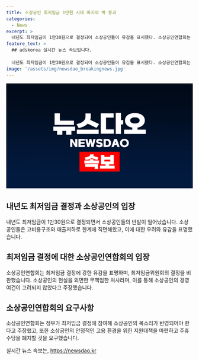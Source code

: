 ```yaml
---
title: 소상공인 최저임금 1만원 시대 마지막 벽 붕괴
categories:
  - News
excerpt: >
  내년도 최저임금이 1만30원으로 결정되어 소상공인들이 유감을 표시했다. 소상공인연합회는 최저임금 증가로 매출저하와 고비용구조에 대해 우려를 표명했으며, 정부에게 실효적인 지원대책을 요구했다. 또한, 최저임금 결정에 소상공인의 목소리가 반영되지 않고 있다며 최저임금제도의 개선을 촉구했다. 소공연은 최저임금이 1만원 시대가 된 만큼 주휴수당도 폐지해야 한다고 주장했다.
feature_text: >
  ## adskorea 실시간 뉴스 속보입니다.

  내년도 최저임금이 1만30원으로 결정되어 소상공인들이 유감을 표시했다. 소상공인연합회는 최저임금 증가로 매출저하와 고비용구조에 대해 우려를 표명했으며, 정부에게 실효적인 지원대책을 요구했다. 또한, 최저임금 결정에 소상공인의 목소리가 반영되지 않고 있다며 최저임금제도의 개선을 촉구했다. 소공연은 최저임금이 1만원 시대가 된 만큼 주휴수당도 폐지해야 한다고 주장했다.
image: '/assets/img/newsdao_breakingnews.jpg'
---
```


<p><img src="/assets/img/newsdao_breakingnews.jpg" alt="adskorea 속보" /></p>

<h2 data-ke-size="size26">내년도 최저임금 결정과 소상공인의 입장</h2>

<p data-ke-size="size16">내년도 최저임금이 1만30원으로 결정되면서 소상공인들의 반발이 일어났습니다. 소상공인들은 고비용구조와 매출저하로 한계에 직면해왔고, 이에 대한 우려와 유감을 표명했습니다.</p>

<h2 data-ke-size="size26">최저임금 결정에 대한 소상공인연합회의 입장</h2>

<p data-ke-size="size16">소상공인연합회는 최저임금 결정에 강한 유감을 표명하며, 최저임금위원회의 결정을 비판했습니다. 소상공인의 현실을 외면한 무책임한 처사라며, 이를 통해 소상공인의 경영여건이 고려되지 않았다고 주장했습니다.</p>

<h2 data-ke-size="size26">소상공인연합회의 요구사항</h2>

<p data-ke-size="size16">소상공인연합회는 정부가 최저임금 결정에 참여해 소상공인의 목소리가 반영되어야 한다고 주장했고, 또한 소상공인의 안정적인 고용 환경을 위한 지원대책을 마련하고 주휴수당을 폐지할 것을 요구했습니다.</p>
실시간 뉴스 속보는, <a href="https://newsdao.kr" rel="dofollow">https://newsdao.kr</a>


